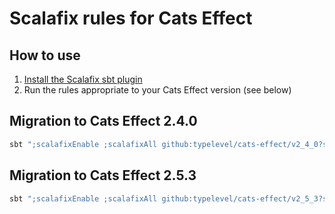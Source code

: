 # Scalafix rules for Cats Effect

## How to use

1. [Install the Scalafix sbt plugin](https://scalacenter.github.io/scalafix/docs/users/installation)
1. Run the rules appropriate to your Cats Effect version (see below)

## Migration to Cats Effect 2.4.0

```sh
sbt ";scalafixEnable ;scalafixAll github:typelevel/cats-effect/v2_4_0?sha=v2.4.0"
```

## Migration to Cats Effect 2.5.3

```sh
sbt ";scalafixEnable ;scalafixAll github:typelevel/cats-effect/v2_5_3?sha=v2.5.3"
```
